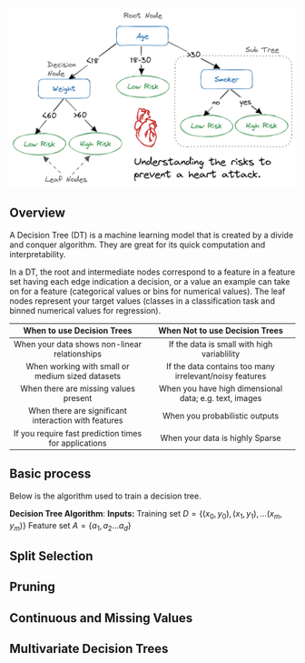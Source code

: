 ![Decision Tree](img/Decision%20Trees/img_01.avif)


## Overview
A Decision Tree (DT) is a machine learning model that is created by a divide and conquer algorithm.  They are great for its quick computation and interpretability.

In a DT, the root and intermediate nodes correspond to a feature in a feature set having each edge indication a decision, or a value an example can take on for a feature (categorical values or bins for numerical values). The leaf nodes represent your target values (classes in a classification task and binned numerical values for regression). 

|              When to use Decision Trees               |             When Not to use Decision Trees              |
| :---------------------------------------------------: | :-----------------------------------------------------: |
|     When your data shows non-linear relationships     |       If the data is small with high variablility       |
|   When working with small or medium sized datasets    | If the data contains too many irrelevant/noisy features |
|         When there are missing values present         | When you have high dimensional data; e.g. text, images  |
| When there are significant interaction with features  |             When you probabilistic outputs              |
| If you require fast prediction times for applications |             When your data is highly Sparse             |

## Basic process
Below is the algorithm used to train a decision tree.

__Decision Tree Algorithm__:
__Inputs:__
	Training set $D = \{ (x_{0}, y_{0}), (x_{1}, y_{1}), \ldots (x_{m}, y_{m}) \}$
	Feature set $A = \{ a_{1}, a_{2}  \ldots a_{d} \}$


## Split Selection
## Pruning
## Continuous and Missing Values
## Multivariate Decision Trees
